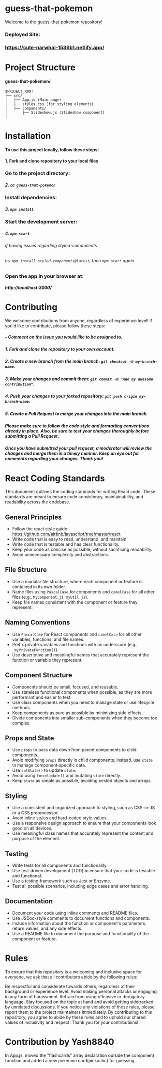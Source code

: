 # guess-that-pokemon
Welcome to the guess-that-pokemon repository! 

### Deployed Site:
### https://cute-narwhal-1539b1.netlify.app/

# Project Structure
#### guess-that-pokemon/
```
$PROJECT_ROOT
├── src/
│   ├── App.js (Main page)
│   ├── styles.css (for styling elements)
│   ├── components/
│       ├── Slideshow.js (Slideshow component)
│       
```

# Installation
#### To use this project locally, follow these steps:

#### 1. Fork and clone repository to your local files

### Go to the project directory:
##### 2. `cd guess-that-pokemon`

### Install dependencies:
##### 3. `npm install`

### Start the development server:
##### 4. `npm start`

###### if having issues regarding styled-components
###### try `npm install styled-components@latest`, then `npm start` again

### Open the app in your browser at:
##### http://localhost:3000/

# Contributing
We welcome contributions from anyone, regardless of experience level! If you'd like to contribute, please follow these steps:

##### - Comment on the issue you would like to be assigned to.

##### 1. Fork and clone the repository to your own account.
##### 2. Create a new branch from the main branch: `git checkout -b my-branch-name`.
##### 3. Make your changes and commit them: `git commit -m "Add my awesome contribution"`.
##### 4. Push your changes to your forked repository: `git push origin my-branch-name`.
##### 5. Create a Pull Request to merge your changes into the main branch.
##### Please make sure to follow the code style and formatting conventions already in place. Also, be sure to test your changes thoroughly before submitting a Pull Request.

##### Once you have submitted your pull request, a moderator will review the changes and merge them in a timely manner. Keep an eye out for comments regarding your changes. Thank you!


# React Coding Standards

This document outlines the coding standards for writing React code. These standards are meant to ensure code consistency, maintainability, and readability across the codebase.

## General Principles

- Follow the react style guide: https://github.com/airbnb/javascript/tree/master/react
- Write code that is easy to read, understand, and maintain.
- Write code that is testable and has clear functionality.
- Keep your code as concise as possible, without sacrificing readability.
- Avoid unnecessary complexity and abstractions.

## File Structure

- Use a modular file structure, where each component or feature is contained in its own folder.
- Name files using `PascalCase` for components and `camelCase` for all other files (e.g., `MyComponent.js`, `myUtil.js`).
- Keep file names consistent with the component or feature they represent.

## Naming Conventions

- Use `PascalCase` for React components and `camelCase` for all other variables, functions, and file names.
- Prefix private variables and functions with an underscore (e.g., `_myPrivateFunction()`).
- Use descriptive and meaningful names that accurately represent the function or variable they represent.

## Component Structure

- Components should be small, focused, and reusable.
- Use stateless functional components when possible, as they are more performant and easier to test.
- Use class components when you need to manage state or use lifecycle methods.
- Keep components as pure as possible by minimizing side effects.
- Divide components into smaller sub-components when they become too complex.

## Props and State

- Use `props` to pass data down from parent components to child components.
- Avoid modifying `props` directly in child components; instead, use `state` to manage component-specific data.
- Use `setState()` to update `state`.
- Avoid using `forceUpdate()` and mutating `state` directly.
- Keep `state` as simple as possible, avoiding nested objects and arrays.

## Styling

- Use a consistent and organized approach to styling, such as CSS-in-JS or a CSS preprocessor.
- Avoid inline styles and hard-coded style values.
- Use a responsive design approach to ensure that your components look good on all devices.
- Use meaningful class names that accurately represent the content and purpose of the element.

## Testing

- Write tests for all components and functionality.
- Use test-driven development (TDD) to ensure that your code is testable and functional.
- Use a testing framework such as Jest or Enzyme.
- Test all possible scenarios, including edge cases and error handling.

## Documentation

- Document your code using inline comments and README files.
- Use JSDoc-style comments to document functions and components.
- Include information about the function or component's parameters, return values, and any side effects.
- Use a README file to document the purpose and functionality of the component or feature.

# Rules
To ensure that this repository is a welcoming and inclusive space for everyone, we ask that all contributors abide by the following rules:

Be respectful and considerate towards others, regardless of their background or experience level.
Avoid making personal attacks or engaging in any form of harassment.
Refrain from using offensive or derogatory language.
Stay focused on the topic at hand and avoid getting sidetracked by unrelated discussions.
If you notice any violations of these rules, please report them to the project maintainers immediately.
By contributing to this repository, you agree to abide by these rules and to uphold our shared values of inclusivity and respect. Thank you for your contributions!



# Contribution by Yash8840
In App.js, moved the "flashcards" array declaration outside the component function and added a new pokemon card(pickachu) for guessing.